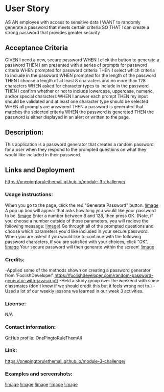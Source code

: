 # User Story
AS AN employee with access to sensitive data
I WANT to randomly generate a password that meets certain criteria
SO THAT I can create a strong password that provides greater security


## Acceptance Criteria
GIVEN I need a new, secure password
WHEN I click the button to generate a password
THEN I am presented with a series of prompts for password criteria
WHEN prompted for password criteria
THEN I select which criteria to include in the password
WHEN prompted for the length of the password
THEN I choose a length of at least 8 characters and no more than 128 characters
WHEN asked for character types to include in the password
THEN I confirm whether or not to include lowercase, uppercase, numeric, and/or special characters
WHEN I answer each prompt
THEN my input should be validated and at least one character type should be selected
WHEN all prompts are answered
THEN a password is generated that matches the selected criteria
WHEN the password is generated
THEN the password is either displayed in an alert or written to the page.

## Description:
This application is a password generator that creates a random password for a user when they respond to the prompted questions on what they would like included in their password.

## Links and Deployment
https://onepingtorulethemall.github.io/module-3-challenge/


### Usage instructions: 
When you go to the page, click the red "Generate Password" button. 
[!image](./assets/red-button.png)
A pop up box will appear that asks how long you would like your password to be. 
[!image](./assets/password-length.png)
Enter a number between 8 and 128, then press OK. (Note, if you choose a number outside of those parameters, you will recieve the following message: 
[!image](./assets/error-message.png))
Go through all of the prompted questions and choose which parameters you'd like included in your secure password.
When you are asked if you would like to continue with the following password characters, if you are satisfied with your choices, click "OK". 
[!image](./assets/continue-option.png)
Your secure password will then generate within the screen!
[!image](.assets/new-password.png) 




### Credits: 
-Applied some of the methods shown on creating a password generator from 'FoolishDeveloper':https://foolishdeveloper.com/random-password-generator-with-javascript/
-Held a study group over the weekend with some classmates (don't know if we should credit this but it feels wrong not to.)
-Used a lot of our weekly lessons we learned in our week 3 activities.


### License: 
N/A

### Contact information: 
GitHub profile: OnePingtoRuleThemAll

### Link:
https://onepingtorulethemall.github.io/module-3-challenge/ <!--added link-->
### Examples and screenshots:
[!image](./assets/red-button.png)
[!image](./assets/error-message.png)
[!image](./assets/password-length.png)
[!image](./assets/continue-option.png)
[!image](./assets/new-password.png)
